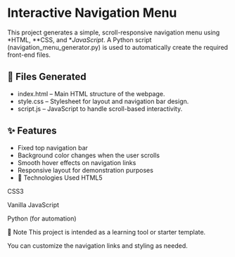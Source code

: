 # Interactive Navigation Menu

This project generates a simple, scroll-responsive navigation menu using *HTML, **CSS, and **JavaScript*. A Python script (navigation_menu_generator.py) is used to automatically create the required front-end files.

## 📁 Files Generated

- index.html – Main HTML structure of the webpage.
- style.css – Stylesheet for layout and navigation bar design.
- script.js – JavaScript to handle scroll-based interactivity.

## ✨ Features

- Fixed top navigation bar
- Background color changes when the user scrolls
- Smooth hover effects on navigation links
- Responsive layout for demonstration purposes
- 🔧 Technologies Used
HTML5

CSS3

Vanilla JavaScript

Python (for automation)

📌 Note
This project is intended as a learning tool or starter template.

You can customize the navigation links and styling as needed.
